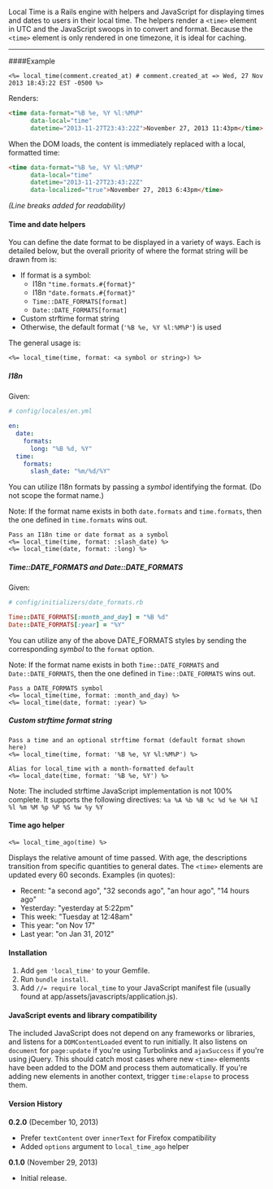 Local Time is a Rails engine with helpers and JavaScript for displaying times and dates to users in their local time. The helpers render a `<time>` element in UTC and the JavaScript swoops in to convert and format. Because the `<time>` element is only rendered in one timezone, it is ideal for caching.

---

####Example

```erb
<%= local_time(comment.created_at) # comment.created_at => Wed, 27 Nov 2013 18:43:22 EST -0500 %>
```

Renders:

```html
<time data-format="%B %e, %Y %l:%M%P"
      data-local="time"
      datetime="2013-11-27T23:43:22Z">November 27, 2013 11:43pm</time>
```

When the DOM loads, the content is immediately replaced with a local, formatted time:

```html
<time data-format="%B %e, %Y %l:%M%P"
      data-local="time"
      datetime="2013-11-27T23:43:22Z"
      data-localized="true">November 27, 2013 6:43pm</time>
```

*(Line breaks added for readability)*

#### Time and date helpers

You can define the date format to be displayed in a variety of ways. Each is detailed below, but the overall priority of where the format string will be drawn from is:

* If format is a symbol:
    * I18n `"time.formats.#{format}"`
    * I18n `"date.formats.#{format}"`
    * `Time::DATE_FORMATS[format]`
    * `Date::DATE_FORMATS[format]`
* Custom strftime format string
* Otherwise, the default format (`'%B %e, %Y %l:%M%P'`) is used

The general usage is:

```erb
<%= local_time(time, format: <a symbol or string>) %>
```

##### I18n

Given:

```yml
# config/locales/en.yml

en:
  date:
    formats:
      long: "%B %d, %Y"
  time:
    formats:
      slash_date: "%m/%d/%Y"
```

You can utilize I18n formats by passing a *symbol* identifying the format. (Do not scope the format name.)

Note: If the format name exists in both `date.formats` and `time.formats`, then the one defined in `time.formats` wins out.

```erb
Pass an I18n time or date format as a symbol
<%= local_time(time, format: :slash_date) %>
<%= local_time(date, format: :long) %>
```

##### Time::DATE_FORMATS and Date::DATE_FORMATS

Given:

```ruby
# config/initializers/date_formats.rb

Time::DATE_FORMATS[:month_and_day] = "%B %d"
Date::DATE_FORMATS[:year] = "%Y"
```

You can utilize any of the above DATE_FORMATS styles by sending the corresponding *symbol* to the `format` option.

Note: If the format name exists in both `Time::DATE_FORMATS` and `Date::DATE_FORMATS`, then the one defined in `Time::DATE_FORMATS` wins out.

```erb
Pass a DATE_FORMATS symbol
<%= local_time(time, format: :month_and_day) %>
<%= local_time(date, format: :year) %>
```

##### Custom strftime format string

```erb
Pass a time and an optional strftime format (default format shown here)
<%= local_time(time, format: '%B %e, %Y %l:%M%P') %>

Alias for local_time with a month-formatted default
<%= local_date(time, format: '%B %e, %Y') %>
```

Note: The included strftime JavaScript implementation is not 100% complete. It supports the following directives: `%a %A %b %B %c %d %e %H %I %l %m %M %p %P %S %w %y %Y`

#### Time ago helper

```erb
<%= local_time_ago(time) %>
```

Displays the relative amount of time passed. With age, the descriptions transition from specific quantities to general dates. The `<time>` elements are updated every 60 seconds. Examples (in quotes):

* Recent: "a second ago", "32 seconds ago", "an hour ago", "14 hours ago"
* Yesterday: "yesterday at 5:22pm"
* This week: "Tuesday at 12:48am"
* This year: "on Nov 17"
* Last year: "on Jan 31, 2012"

#### Installation

1. Add `gem 'local_time'` to your Gemfile.
2. Run `bundle install`.
3. Add `//= require local_time` to your JavaScript manifest file (usually found at app/assets/javascripts/application.js).

#### JavaScript events and library compatibility

The included JavaScript does not depend on any frameworks or libraries, and listens for a `DOMContentLoaded` event to run initially. It also listens on `document` for `page:update` if you're using Turbolinks and `ajaxSuccess` if you're using jQuery. This should catch most cases where new `<time>` elements have been added to the DOM and process them automatically. If you're adding new elements in another context, trigger `time:elapse` to process them.

#### Version History

**0.2.0** (December 10, 2013)

* Prefer `textContent` over `innerText` for Firefox compatibility
* Added `options` argument to `local_time_ago` helper

**0.1.0** (November 29, 2013)

* Initial release.
